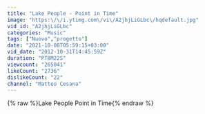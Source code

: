 ```yaml
---
title: "Lake People - Point in Time"
image: "https:\/\/i.ytimg.com\/vi\/A2jhjLiGLbc\/hqdefault.jpg"
vid_id: "A2jhjLiGLbc"
categories: "Music"
tags: ["Nuovo","progetto"]
date: "2021-10-08T05:59:15+03:00"
vid_date: "2012-10-31T14:45:59Z"
duration: "PT8M22S"
viewcount: "265041"
likeCount: "2736"
dislikeCount: "22"
channel: "Matteo Cesana"
---
```

{% raw %}Lake People Point in Time{% endraw %}
